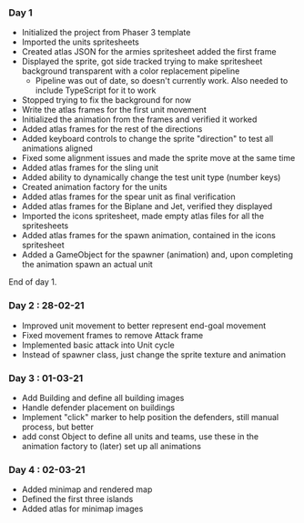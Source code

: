 ### Day 1
* Initialized the project from Phaser 3 template
* Imported the units spritesheets
* Created atlas JSON for the armies spritesheet added the first frame
* Displayed the sprite, got side tracked trying to make spritesheet background transparent with a color replacement pipeline
  * Pipeline was out of date, so doesn't currently work. Also needed to include TypeScript for it to work
* Stopped trying to fix the background for now
* Write the atlas frames for the first unit movement
* Initialized the animation from the frames and verified it worked
* Added atlas frames for the rest of the directions
* Added keyboard controls to change the sprite "direction" to test all animations aligned
* Fixed some alignment issues and made the sprite move at the same time
* Added atlas frames for the sling unit
* Added ability to dynamically change the test unit type (number keys)
* Created animation factory for the units
* Added atlas frames for the spear unit as final verification
* Added atlas frames for the Biplane and Jet, verified they displayed
* Imported the icons spritesheet, made empty atlas files for all the spritesheets
* Added atlas frames for the spawn animation, contained in the icons spritesheet
* Added a GameObject for the spawner (animation) and, upon completing the animation spawn an actual unit

End of day 1.

### Day 2 : 28-02-21
* Improved unit movement to better represent end-goal movement
* Fixed movement frames to remove Attack frame
* Implemented basic attack into Unit cycle
* Instead of spawner class, just change the sprite texture and animation


### Day 3 : 01-03-21
* Add Building and define all building images
* Handle defender placement on buildings
* Implement "click" marker to help position the defenders, still manual process, but better
* add const Object to define all units and teams, use these in the animation factory to (later) set up all animations

### Day 4 : 02-03-21
* Added minimap and rendered map
* Defined the first three islands
* Added atlas for minimap images